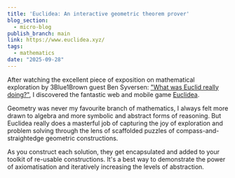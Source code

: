 ```yaml
---
title: 'Euclidea: An interactive geometric theorem prover'
blog_section:
  - micro-blog
publish_branch: main
link: https://www.euclidea.xyz/
tags:
  - mathematics
date: "2025-09-28"
---
```


After watching the excellent piece of exposition
on mathematical exploration by 3Blue1Brown guest Ben Syversen: ["What was Euclid really doing?"](https://youtu.be/M-MgQC6z3VU?feature=shared), I discovered the fantastic web and mobile game [Euclidea](https://www.euclidea.xyz/).

Geometry was never my favourite branch of mathematics, I always felt more drawn to algebra and more symbolic and abstract forms of reasoning. But Euclidea really does a masterful job of capturing the joy of exploration and problem solving through the lens of scaffolded puzzles of compass-and-straightedge geometric constructions.

As you construct each solution, they get encapsulated and added to your toolkit of re-usable constructions. It's a best way to demonstrate the power of axiomatisation and iteratively increasing the levels of abstraction.
